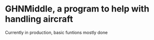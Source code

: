 # GHNMiddle, a program to help with handling aircraft
Currently in production, basic funtions mostly done
